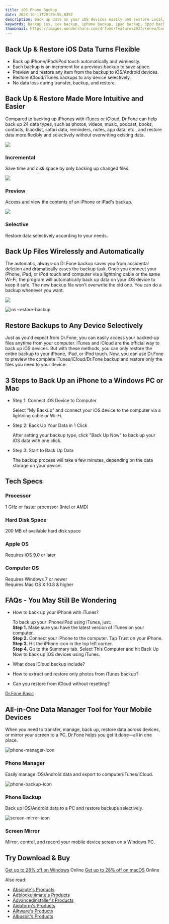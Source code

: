 ```yaml
---
title: iOS Phone Backup
date: 2024-10-11T20:39:55.835Z
description: Back up data on your iOS devices easily and restore Local/iCloud/iTunes backup files selectively to any device.
keywords: backup ios, ios backup, iphone backup, ipad backup, ipod backup
thumbnail: https://images.wondershare.com/drfone/features2023/renew/backup-ios-banner-pic.png
---
```


## Back Up & Restore iOS Data Turns Flexible

- Back up iPhone/iPad/iPod touch automatically and wirelessly.
- Each backup is an increment for a previous backup to save space.
- Preview and restore any item from the backup to iOS/Android devices.
- Restore iCloud/iTunes backups to any device selectively.
- No data loss during transfer, backup, and restore.

## Back Up & Restore Made More Intuitive and Easier

Compared to backing up iPhones with iTunes or iCloud, Dr.Fone can help back up 24 data types, such as photos, videos, music, podcast, books, contacts, blacklist, safari data, reminders, notes, app data, etc., and restore data more flexibly and selectively without overwriting existing data.

![](https://images.wondershare.com/drfone/product-2021/phone-backup/icremental-restore.svg)

### Incremental

Save time and disk space by only backing up changed files.

![](https://images.wondershare.com/drfone/product-2021/phone-backup/preview.svg)

### Preview

Access and view the contents of an iPhone or iPad's backup.

![](https://images.wondershare.com/drfone/product-2021/phone-backup/selective.svg)

### Selective

Restore data selectively according to your needs.

## Back Up Files Wirelessly and Automatically

The automatic, always-on Dr.Fone backup saves you from accidental deletion and dramatically eases the backup task. Once you connect your iPhone, iPad, or iPod touch and computer via a lightning cable or the same Wi-Fi, the program will automatically back up data on your iOS device to keep it safe. The new backup file won't overwrite the old one. You can do a backup whenever you want.

![](https://images.wondershare.com/drfone/product-2021/phone-backup/phone-backup-ios-img1.png)

![ios-restore-backup](https://images.wondershare.com/drfone/features2023/renew/backup-ios-restore-backup.png)

## Restore Backups to Any Device Selectively

Just as you'd expect from Dr.Fone, you can easily access your backed-up files anytime from your computer. iTunes and iCloud are the official way to back up iOS devices. But with these methods, you can only restore the entire backup to your iPhone, iPad, or iPod touch. Now, you can use Dr.Fone to preview the complete iTunes/iCloud/Dr.Fone backup and restore only the files you need to your device.

## 3 Steps to Back Up an iPhone to a Windows PC or Mac

- Step 1: Connect iOS Device to Computer

    Select "My Backup" and connect your iOS device to the computer via a lightning cable or Wi-Fi.

- Step 2: Back Up Your Data in 1 Click

    After setting your backup type, click "Back Up Now" to back up your iOS data with one click.

- Step 3: Start to Back Up Data

    The backup process will take a few minutes, depending on the data storage on your device.

## Tech Specs

### Processor

1 GHz or faster processor (Intel or AMD)

### Hard Disk Space

200 MB of available hard disk space

### Apple OS

Requires iOS 9.0 or later

### Computer OS

Requires Windows 7 or newer  
Requires Mac OS X 10.8 & higher

## FAQs - You May Still Be Wondering

- How to back up your iPhone with iTunes?

    To back up your iPhone/iPad using iTunes, just:  
    **Step 1.** Make sure you have the latest version of iTunes on your computer.  
    **Step 2.** Connect your iPhone to the computer. Tap Trust on your iPhone.  
    **Step 3.** Hit the iPhone icon in the top left corner.  
    **Step 4.** Go to the Summary tab. Select This Computer and hit Back Up Now to back up iOS devices using iTunes.

- What does iCloud backup include?

- How to extract and restore only photos from iTunes backup?

- Can you restore from iCloud without resetting?

[<u>Dr.Fone Basic</u>](https://drfone.wondershare.com/drfone-basic.html)

## All-in-One Data Manager Tool for Your Mobile Devices

When you need to transfer, manage, back up, restore data across devices, or mirror your screen to a PC, Dr.Fone helps you get it done—all in one place.

![phone-manager-icon](https://images.wondershare.com/drfone/2023/features/phone-manager-icon.png)

### Phone Manager

Easily manage iOS/Android data and export to computer/iTunes/iCloud.

![phone-backup-icon](https://images.wondershare.com/drfone/2023/features/phone-backup-icon.png)

### Phone Backup

Back up iOS/Android data to a PC and restore backups selectively.

![screen-mirror-icon](https://images.wondershare.com/drfone/2023/features/screen-mirror-icon.png)

### Screen Mirror

Mirror, control, and record your mobile device screen on a Windows PC.

## Try Download & Buy

[Get up to 28% off on Windows](https://secure.2checkout.com/order/cart.php?PRODS=4719747&QTY=1&AFFILIATE=108875&CART=1) Online
[Get up to 28% off on macOS](https://secure.2checkout.com/order/cart.php?PRODS=4719762&QTY=1&AFFILIATE=108875&CART=1) Online

<ins class="adsbygoogle"
    style="display:block"
    data-ad-format="autorelaxed"
    data-ad-client="ca-pub-7571918770474297"
    data-ad-slot="1223367746"></ins>

<span class="atpl-alsoreadstyle">Also read:</span>
<div><ul>
<li><a href="https://tools.techidaily.com/absolute/products/"><u>Absolute's Products</u></a></li>
<li><a href="https://tools.techidaily.com/adblockultimate/products/"><u>Adblockultimate's Products</u></a></li>
<li><a href="https://tools.techidaily.com/advancedinstaller/products/"><u>Advancedinstaller's Products</u></a></li>
<li><a href="https://tools.techidaily.com/aidaform/products/"><u>Aidaform's Products</u></a></li>
<li><a href="https://tools.techidaily.com/ailtware/products/"><u>Ailtware's Products</u></a></li>
<li><a href="https://tools.techidaily.com/albusbit/products/"><u>Albusbit's Products</u></a></li>
</ul></div>

